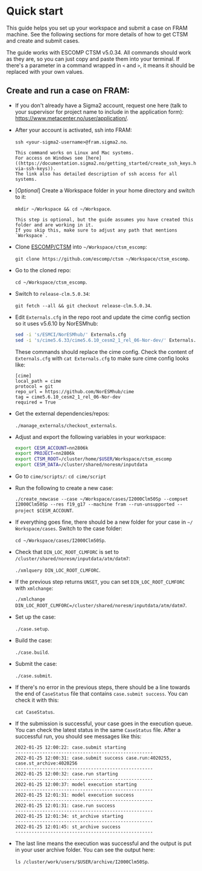 # Quick start

This guide helps you set up your workspace and submit a case on FRAM machine. See the following sections for more details of how to get CTSM and create and submit cases.

The guide works with ESCOMP CTSM v5.0.34. All commands should work as they are, so you can just copy and paste them into your terminal. If there's a parameter in a command wrapped in `<` and `>`, it means it should be replaced with your own values.

## Create and run a case on FRAM:

- If you don't already have a Sigma2 account, request one here (talk to your supervisor for project name to include in the application form): https://www.metacenter.no/user/application/.
- After your account is activated, ssh into FRAM:

    `ssh <your-sigma2-username>@fram.sigma2.no`.
    ```{keypoints} Note
    This command works on Linux and Mac systems.
    For access on Windows see [here]((https://documentation.sigma2.no/getting_started/create_ssh_keys.html#login-via-ssh-keys)).
    The link also has detailed description of ssh access for all systems.
    ```
- [*Optional*] Create a Workspace folder in your home directory and switch to it:

    `mkdir ~/Workspace && cd ~/Workspace`.
    ```{keypoints} Note
    This step is optional, but the guide assumes you have created this folder and are working in it.
    If you skip this, make sure to adjust any path that mentions `Workspace`.
    ```
- Clone [ESCOMP/CTSM](https://github.com/escomp/ctsm) into `~/Workspace/ctsm_escomp`:

    `git clone https://github.com/escomp/ctsm ~/Workspace/ctsm_escomp`.
- Go to the cloned repo:

    `cd ~/Workspace/ctsm_escomp`.
- Switch to `release-clm.5.0.34`:

    `git fetch --all && git checkout release-clm.5.0.34`.
- Edit `Externals.cfg` in the repo root and update the cime config section so it uses v5.6.10 by NorESMhub:

    ```bash
    sed -i 's/ESMCI/NorESMhub/' Externals.cfg
    sed -i 's/cime5.6.33/cime5.6.10_cesm2_1_rel_06-Nor-dev/' Externals.cfg
    ```

    These commands should replace the cime config. Check the content of `Externals.cfg` with `cat Externals.cfg` to make sure cime config looks like:

    ``` 
    [cime] 
    local_path = cime 
    protocol = git 
    repo_url = https://github.com/NorESMhub/cime 
    tag = cime5.6.10_cesm2_1_rel_06-Nor-dev 
    required = True 
    ``` 
- Get the external dependencies/repos:

    `./manage_externals/checkout_externals`.
- Adjust and export the following variables in your workspace:

    ```bash
    export CESM_ACCOUNT=nn2806k
    export PROJECT=nn2806k
    export CTSM_ROOT=/cluster/home/$USER/Workspace/ctsm_escomp
    export CESM_DATA=/cluster/shared/noresm/inputdata
    ```
- Go to `cime/scripts/`:
    `cd cime/script`
- Run the following to create a new case:

    `./create_newcase --case ~/Workspace/cases/I2000Clm50Sp --compset I2000Clm50Sp --res f19_g17 --machine fram --run-unsupported --project $CESM_ACCOUNT`.
- If everything goes fine, there should be a new folder for your case in `~/Ẁorkspace/cases`. Switch to the case folder:

    `cd ~/Workspace/cases/I2000Clm50Sp`.
- Check that `DIN_LOC_ROOT_CLMFORC` is set to `/cluster/shared/noresm/inputdata/atm/datm7`:

    `./xmlquery DIN_LOC_ROOT_CLMFORC`.
- If the previous step returns `UNSET`, you can set `DIN_LOC_ROOT_CLMFORC` with `xmlchange`:

    `./xmlchange DIN_LOC_ROOT_CLMFORC=/cluster/shared/noresm/inputdata/atm/datm7`.
- Set up the case:

    `./case.setup`.
- Build the case:

    `./case.build`.
- Submit the case:

    `./case.submit`.
- If there's no error in the previous steps, there should be a line towards the end of `CaseStatus` file that contains `case.submit success`. You can check it with this:

    `cat CaseStatus`.
- If the submission is successful, your case goes in the execution queue. You can check the latest status in the same `CaseStatus` file. After a successful run, you should see messages like this:
    ```
    2022-01-25 12:00:22: case.submit starting 
    ---------------------------------------------------
    2022-01-25 12:00:31: case.submit success case.run:4020255, case.st_archive:4020256
    ---------------------------------------------------
    2022-01-25 12:00:32: case.run starting 
    ---------------------------------------------------
    2022-01-25 12:00:37: model execution starting 
    ---------------------------------------------------
    2022-01-25 12:01:31: model execution success 
    ---------------------------------------------------
    2022-01-25 12:01:31: case.run success 
    ---------------------------------------------------
    2022-01-25 12:01:34: st_archive starting 
    ---------------------------------------------------
    2022-01-25 12:01:45: st_archive success 
    ---------------------------------------------------
    ```
- The last line means the execution was successful and the output is put in your user archive folder. You can see the output here:

    `ls /cluster/work/users/$USER/archive/I2000Clm50Sp`.
